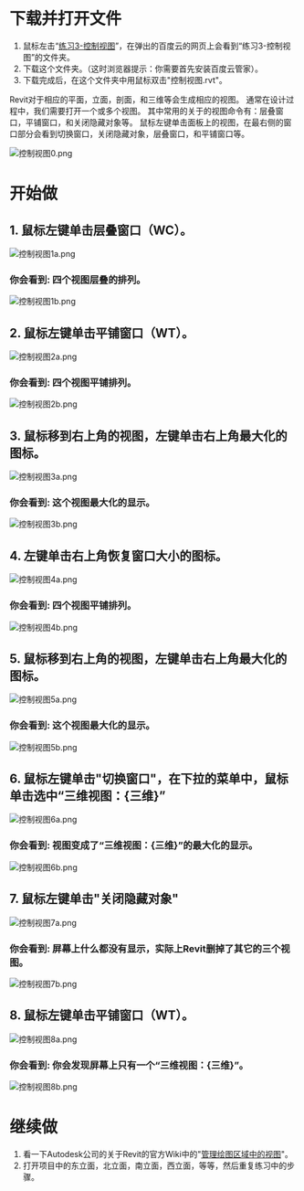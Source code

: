 # **下载并打开文件**

1. 鼠标左击“[练习3-控制视图](http://pan.baidu.com/s/1o6uvHP4)”，在弹出的百度云的网页上会看到“练习3-控制视图”的文件夹。
2. 下载这个文件夹。（这时浏览器提示：你需要首先安装百度云管家）。
3. 下载完成后，在这个文件夹中用鼠标双击"控制视图.rvt"。

Revit对于相应的平面，立面，剖面，和三维等会生成相应的视图。
通常在设计过程中，我们需要打开一个或多个视图。
其中常用的关于的视图命令有：层叠窗口，平铺窗口，和关闭隐藏对象等。
鼠标左键单击面板上的视图，在最右侧的窗口部分会看到切换窗口，关闭隐藏对象，层叠窗口，和平铺窗口等。

![控制视图0.png](/images/控制视图/控制视图0.png)

# **开始做**

## 1. 鼠标左键单击层叠窗口（WC）。

![控制视图1a.png](/images/控制视图/控制视图1a.png)

### 你会看到: 四个视图层叠的排列。

![控制视图1b.png](/images/控制视图/控制视图1b.png)

## 2. 鼠标左键单击平铺窗口（WT）。

![控制视图2a.png](/images/控制视图/控制视图2a.png)

### 你会看到: 四个视图平铺排列。

![控制视图2b.png](/images/控制视图/控制视图2b.png)

## 3. 鼠标移到右上角的视图，左键单击右上角最大化的图标。

![控制视图3a.png](/images/控制视图/控制视图3a.png)

### 你会看到: 这个视图最大化的显示。

![控制视图3b.png](/images/控制视图/控制视图3b.png)

## 4. 左键单击右上角恢复窗口大小的图标。

![控制视图4a.png](/images/控制视图/控制视图4a.png)

### 你会看到: 四个视图平铺排列。

![控制视图4b.png](/images/控制视图/控制视图4b.png)

## 5. 鼠标移到右上角的视图，左键单击右上角最大化的图标。

![控制视图5a.png](/images/控制视图/控制视图5a.png)

### 你会看到: 这个视图最大化的显示。

![控制视图5b.png](/images/控制视图/控制视图5b.png)

## 6. 鼠标左键单击"切换窗口"，在下拉的菜单中，鼠标单击选中“三维视图：{三维}”

![控制视图6a.png](/images/控制视图/控制视图6a.png)

### 你会看到: 视图变成了“三维视图：{三维}”的最大化的显示。

![控制视图6b.png](/images/控制视图/控制视图6b.png)

## 7. 鼠标左键单击"关闭隐藏对象"

![控制视图7a.png](/images/控制视图/控制视图7a.png)

### 你会看到: 屏幕上什么都没有显示，实际上Revit删掉了其它的三个视图。

![控制视图7b.png](/images/控制视图/控制视图7b.png)

## 8. 鼠标左键单击平铺窗口（WT）。

![控制视图8a.png](/images/控制视图/控制视图8a.png)

### 你会看到: 你会发现屏幕上只有一个“三维视图：{三维}”。

![控制视图8b.png](/images/控制视图/控制视图8b.png)

# **继续做**

1. 看一下Autodesk公司的关于Revit的官方Wiki中的"[管理绘图区域中的视图](http://wikihelp.autodesk.com/Revit/chs/2013/Help/0001-Revit_%E5%B8%AE%E5%8A%A90/0004-Revit_%E7%AE%80%E4%BB%8B4/0017-%E7%94%A8%E6%88%B7%E7%95%8C%E9%9D%A217/0028-%E7%BB%98%E5%9B%BE%E5%8C%BA%E5%9F%9F28)"。
2. 打开项目中的东立面，北立面，南立面，西立面，等等，然后重复练习中的步骤。